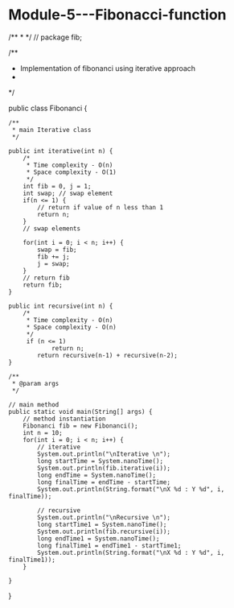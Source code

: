 # Module-5---Fibonacci-function

/**
 * 
 */
// package fib;

/**
 * Implementation of fibonanci using iterative approach
 *
 */

public class Fibonanci {

	/**
	 * main Iterative class
	 */
	
	public int iterative(int n) {
		/*
		 * Time complexity - O(n)
		 * Space complexity - O(1)
		 */
		int fib = 0, j = 1;
		int swap; // swap element
		if(n <= 1) {
			// return if value of n less than 1
			return n;
		}
		// swap elements
		
		for(int i = 0; i < n; i++) {
			swap = fib;
			fib += j;
			j = swap;
		}
		// return fib
		return fib;
	}
	
	public int recursive(int n) {
		/*
		 * Time complexity - O(n)
		 * Space complexity - O(n)
		 */
		 if (n <= 1)
		        return n;
		    return recursive(n-1) + recursive(n-2);
	}

	/**
	 * @param args
	 */
	
	// main method
	public static void main(String[] args) {
		// method instantiation
		Fibonanci fib = new Fibonanci();
		int n = 10;
		for(int i = 0; i < n; i++) {
			// iterative
			System.out.println("\nIterative \n");
			long startTime = System.nanoTime();
			System.out.println(fib.iterative(i));
			long endTime = System.nanoTime();
			long finalTime = endTime - startTime;
			System.out.println(String.format("\nX %d : Y %d", i, finalTime));
			
			// recursive
			System.out.println("\nRecursive \n");
		    long startTime1 = System.nanoTime();
			System.out.println(fib.recursive(i));
			long endTime1 = System.nanoTime();
			long finalTime1 = endTime1 - startTime1;
			System.out.println(String.format("\nX %d : Y %d", i, finalTime1));
		}

	}

}
